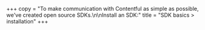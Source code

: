 +++
copy = "To make communication with Contentful as simple as possible, we've created open source SDKs.\n\nInstall an SDK:"
title = "SDK basics > installation"
+++
